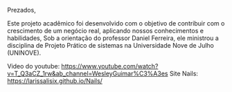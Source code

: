 Prezados,

Este projeto acadêmico foi desenvolvido com o objetivo de contribuir com o crescimento de um negócio real, aplicando nossos conhecimentos e habilidades, Sob a orientação do professor Daniel Ferreira, ele ministrou a disciplina de Projeto Prático de sistemas na Universidade Nove de Julho (UNINOVE).

Video do youtube:
https://www.youtube.com/watch?v=T_Q3aCZ_1rw&ab_channel=WesleyGuimar%C3%A3es
Site Nails:
https://larissalisix.github.io/Nails/
















